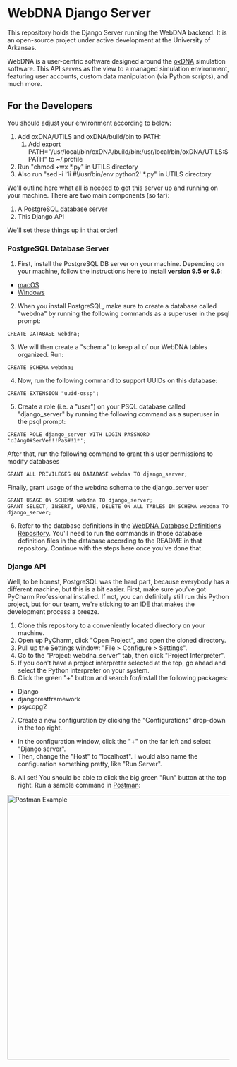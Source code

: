 # WebDNA Django Server

This repository holds the Django Server running the WebDNA backend. It is an open-source project under active development at the University of Arkansas.

WebDNA is a user-centric software designed around the [oxDNA](https://dna.physics.ox.ac.uk/index.php/Main_Page) simulation software. This API serves as the view to a managed simulation environment, featuring user accounts, custom data manipulation (via Python scripts), and much more.

## For the Developers
You should adjust your environment according to below:
1. Add oxDNA/UTILS and oxDNA/build/bin to PATH:
    1. Add export PATH="/usr/local/bin/oxDNA/build/bin:/usr/local/bin/oxDNA/UTILS:$PATH" to ~/.profile
2. Run "chmod +wx *.py" in UTILS directory
3. Also run "sed -i '1i #!/usr/bin/env python2' *.py" in UTILS directory

We'll outline here what all is needed to get this server up and running on your machine.
There are two main components (so far):<br>
1. A PostgreSQL database server
2. This Django API

We'll set these things up in that order!

### PostgreSQL Database Server
1. First, install the PostgreSQL DB server on your machine. Depending on your machine, follow the instructions here to install <b>version 9.5 or 9.6</b>:
  * [macOS](https://www.codementor.io/engineerapart/getting-started-with-postgresql-on-mac-osx-are8jcopb)
  * [Windows](https://www.postgresql.org/download/windows/)
2. When you install PostgreSQL, make sure to create a database called "webdna" by running the following commands as a superuser in the psql prompt:<br>
```
CREATE DATABASE webdna;
```
3. We will then create a "schema" to keep all of our WebDNA tables organized. Run:<br>
```
CREATE SCHEMA webdna;
```
4. Now, run the following command to support UUIDs on this database:<br>
```
CREATE EXTENSION "uuid-ossp";
```
5. Create a role (i.e. a "user") on your PSQL database called "django_server" by running the following command as a superuser in the psql prompt:<br>
```
CREATE ROLE django_server WITH LOGIN PASSWORD 'dJAngO#SerVe!!!Pa$#!1*';
```
After that, run the following command to grant this user permissions to modify databases<br>
```
GRANT ALL PRIVILEGES ON DATABASE webdna TO django_server;
```
Finally, grant usage of the webdna schema to the django_server user<br>
```
GRANT USAGE ON SCHEMA webdna TO django_server;
GRANT SELECT, INSERT, UPDATE, DELETE ON ALL TABLES IN SCHEMA webdna TO django_server;
```
6. Refer to the database definitions in the [WebDNA Database Definitions Repository](https://gitlab.com/webdna/database-definition).
  You'll need to run the commands in those database definition files in the database according to the README in that repository. Continue with the steps here once you've done that.

### Django API
Well, to be honest, PostgreSQL was the hard part, because everybody has a different machine, but this is a bit easier. First, make sure you've got PyCharm Professional installed. If not, you can definitely still run this Python project, but for our team, we're sticking to an IDE that makes the development process a breeze.

1. Clone this repository to a conveniently located directory on your machine.
2. Open up PyCharm, click "Open Project", and open the cloned directory.
3. Pull up the Settings window: "File > Configure > Settings".
4. Go to the "Project: webdna_server" tab, then click "Project Interpreter".
5. If you don't have a project interpreter selected at the top, go ahead and select the Python interpreter on your system.
6. Click the green "+" button and search for/install the following packages:
  * Django
  * djangorestframework
  * psycopg2
7. Create a new configuration by clicking the "Configurations" drop-down in the top right.
  * In the configuration window, click the "+" on the far left and select "Django server".
  * Then, change the "Host" to "localhost". I would also name the configuration something pretty, like "Run Server".
8. All set! You should be able to click the big green "Run" button at the top right. Run a sample command in [Postman](https://www.getpostman.com/):

<img src="https://i.imgur.com/UEM00Kd.png" alt="Postman Example" style="width: 600px;" align="middle"/>

<br><br>
